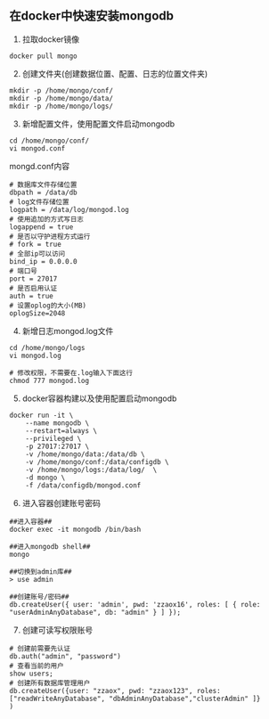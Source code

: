## 在docker中快速安装mongodb
1. 拉取docker镜像
```
docker pull mongo
```
2. 创建文件夹(创建数据位置、配置、日志的位置文件夹)
```
mkdir -p /home/mongo/conf/
mkdir -p /home/mongo/data/
mkdir -p /home/mongo/logs/
```
3. 新增配置文件，使用配置文件启动mongodb
```
cd /home/mongo/conf/
vi mongod.conf
```
mongd.conf内容
```
# 数据库文件存储位置
dbpath = /data/db
# log文件存储位置
logpath = /data/log/mongod.log
# 使用追加的方式写日志
logappend = true
# 是否以守护进程方式运行
# fork = true
# 全部ip可以访问
bind_ip = 0.0.0.0
# 端口号
port = 27017
# 是否启用认证
auth = true
# 设置oplog的大小(MB)
oplogSize=2048
```
4. 新增日志mongod.log文件
```
cd /home/mongo/logs
vi mongod.log

# 修改权限，不需要在.log输入下面这行
chmod 777 mongod.log
```
5. docker容器构建以及使用配置启动mongodb
```
docker run -it \
	--name mongodb \
	--restart=always \
    --privileged \
    -p 27017:27017 \
    -v /home/mongo/data:/data/db \
    -v /home/mongo/conf:/data/configdb \
    -v /home/mongo/logs:/data/log/  \
    -d mongo \
    -f /data/configdb/mongod.conf
```
6. 进入容器创建账号密码
```
##进入容器##
docker exec -it mongodb /bin/bash

##进入mongodb shell##
mongo

##切换到admin库##
> use admin

##创建账号/密码##
db.createUser({ user: 'admin', pwd: 'zzaox16', roles: [ { role: "userAdminAnyDatabase", db: "admin" } ] });
```
7. 创建可读写权限账号
```
# 创建前需要先认证
db.auth("admin", "password")
# 查看当前的用户
show users;
# 创建所有数据库管理用户
db.createUser({user: "zzaox", pwd: "zzaox123", roles:["readWriteAnyDatabase", "dbAdminAnyDatabase","clusterAdmin" ]}
)
```
